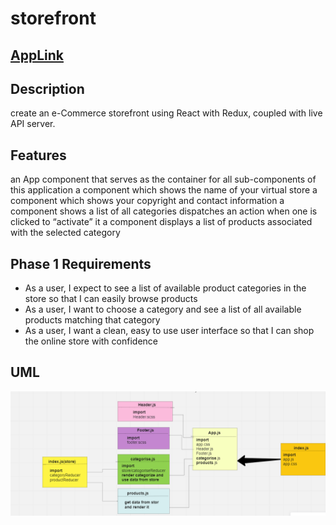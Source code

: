 # storefront
## [AppLink](https://storefront-eight-sand.vercel.app/)
## Description
create an e-Commerce storefront using React with Redux, coupled with live API server.
## Features
an App component that serves as the container for all sub-components of this application
a component which shows the name of your virtual store
a component which shows your copyright and contact information a component shows a list of all categories
dispatches an action when one is clicked to “activate” it a component
displays a list of products associated with the selected category
## Phase 1 Requirements
- As a user, I expect to see a list of available product categories in the store so that I can easily browse products
- As a user, I want to choose a category and see a list of all available products matching that category
- As a user, I want a clean, easy to use user interface so that I can shop the online store with confidence
## UML
![](./uml.png)
